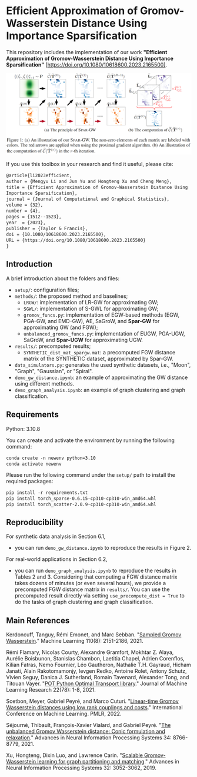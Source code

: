 # Efficient Approximation of Gromov-Wasserstein Distance Using Importance Sparsification
This repository includes the implementation of our work **"Efficient Approximation of Gromov-Wasserstein Distance Using Importance Sparsification"** [https://doi.org/10.1080/10618600.2023.2165500].

![spar-gw](figures/spar-gw.PNG)

If you use this toolbox in your research and find it useful, please cite:
```
@article{li2023efficient,
author = {Mengyu Li and Jun Yu and Hongteng Xu and Cheng Meng},
title = {Efficient Approximation of Gromov-Wasserstein Distance Using Importance Sparsification},
journal = {Journal of Computational and Graphical Statistics},
volume = {32},
number = {4},
pages = {1512--1523},
year  = {2023},
publisher = {Taylor & Francis},
doi = {10.1080/10618600.2023.2165500},
URL = {https://doi.org/10.1080/10618600.2023.2165500}
}
```


## Introduction
A brief introduction about the folders and files:
* `setup/`: configuration files;
* `methods/`: the proposed method and baselines;
    * `LRGW/`: implementation of LR-GW for approximating GW;
    * `SGWL/`: implementation of S-GWL for approximating GW;
    * `gromov_funcs.py`: implementation of EGW-based methods (EGW, PGA-GW, and EMD-GW), AE, SaGroW, and **Spar-GW** for approximating GW (and FGW);
    * `unbalanced_gromov_funcs.py`: implementation of EUGW, PGA-UGW, SaGroW, and **Spar-UGW** for approximating UGW.
* `results/`: precomputed results;
    * `SYNTHETIC_dist_mat_spargw.mat`: a precomputed FGW distance matrix of the SYNTHETIC dataset, approximated by Spar-GW.
* `data_simulators.py`: generates the used synthetic datasets, i.e., "Moon", "Graph", "Gaussian", or "Spiral".
* `demo_gw_distance.ipynb`: an example of approximating the GW distance using different methods.
* `demo_graph_analysis.ipynb`: an example of graph clustering and graph classification.


## Requirements
Python: 3.10.8

You can create and activate the environment by running the following command:

    conda create -n newenv python=3.10
    conda activate newenv

Please run the following command under the `setup/` path to install the required packages:
    
    pip install -r requirements.txt
    pip install torch_sparse-0.6.15-cp310-cp310-win_amd64.whl
    pip install torch_scatter-2.0.9-cp310-cp310-win_amd64.whl


## Reproducibility
For synthetic data analysis in Section 6.1,
* you can run `demo_gw_distance.ipynb` to reproduce the results in Figure 2.

For real-world applications in Section 6.2,
* you can run `demo_graph_analysis.ipynb` to reproduce the results in Tables 2 and 3. Considering that computing a FGW distance matrix takes dozens of minutes (or even several hours), we provide a precomputed FGW distance matrix in `results/`. You can use the precomputed result directly via setting `use_precompute_dist = True` to do the tasks of graph clustering and graph classification.


## Main References
Kerdoncuff, Tanguy, Rémi Emonet, and Marc Sebban. "[Sampled Gromov Wasserstein](https://github.com/Hv0nnus/Sampled-Gromov-Wasserstein)." Machine Learning 110(8): 2151-2186, 2021.

Rémi Flamary, Nicolas Courty, Alexandre Gramfort, Mokhtar Z. Alaya, Aurélie Boisbunon, Stanislas Chambon, Laetitia Chapel, Adrien Corenflos, Kilian Fatras, Nemo Fournier, Léo Gautheron, Nathalie T.H. Gayraud, Hicham Janati, Alain Rakotomamonjy, Ievgen Redko, Antoine Rolet, Antony Schutz, Vivien Seguy, Danica J. Sutherland, Romain Tavenard, Alexander Tong, and Titouan Vayer. "[POT Python Optimal Transport library](https://pythonot.github.io/)." Journal of Machine Learning Research 22(78): 1-8, 2021.

Scetbon, Meyer, Gabriel Peyré, and Marco Cuturi. "[Linear-time Gromov Wasserstein distances using low rank couplings and costs](https://github.com/meyerscetbon/LinearGromov)." International Conference on Machine Learning. PMLR, 2022.

Séjourné, Thibault, François-Xavier Vialard, and Gabriel Peyré. "[The unbalanced Gromov Wasserstein distance: Conic formulation and relaxation](https://github.com/thibsej/unbalanced_gromov_wasserstein)." Advances in Neural Information Processing Systems 34: 8766-8779, 2021.

Xu, Hongteng, Dixin Luo, and Lawrence Carin. "[Scalable Gromov-Wasserstein learning for graph partitioning and matching](https://github.com/HongtengXu/s-gwl)." Advances in Neural Information Processing Systems 32: 3052-3062, 2019.
